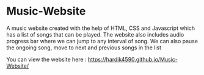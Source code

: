 # Music-Website
A music website created with the help of HTML, CSS and Javascript which has a list of songs that can be played. The website also includes audio progress bar where we can jump to any interval of song. We can also pause the ongoing song, move to next and previous songs in the list


You can view the website here : https://hardik4590.github.io/Music-Website/
